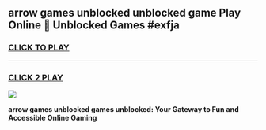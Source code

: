 
## arrow games unblocked unblocked game Play Online 👋 Unblocked Games #exfja
<h3>
<a href="https://premium.freeplayer.one?title=arrow_games_unblocked&ref=21F">CLICK TO PLAY</a></h3>
<hr>

<h3>
<a href="https://premium.freeplayer.one?title=arrow_games_unblocked&ref=21F">CLICK 2 PLAY</a>
  
</h3>

<a href="https://premium.freeplayer.one?title=arrow_games_unblocked&ref=21F/"><img src="https://clearcache.store/games.png"></a>


**arrow games unblocked games unblocked: Your Gateway to Fun and Accessible Online Gaming**
